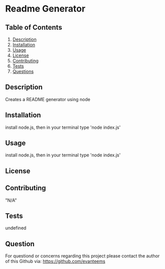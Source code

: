 # Readme Generator
    
## Table of Contents
1. [Description](#description)
2. [Installation](#installation)
3. [Usage](#usage)
4. [License](#license)
5. [Contributing](#contributing)
6. [Tests](#tests)
7. [Questions](#questions)

## Description
Creates a README generator using node

## Installation
install node.js, then in your terminal type 'node index.js'

## Usage
install node.js, then in your terminal type 'node index.js'

## License




## Contributing
"N/A"

## Tests
undefined

## Question
For questiond or concerns regarding this project please contact the author of this Github via: https://github.com/evanteems
